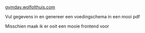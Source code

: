 [gymday.wolfolthuis.com](https://gymday.wolfolthuis.com/)

Vul gegevens in en genereer een voedingschema in een mooi pdf

Misschien maak ik er ooit een mooie frontend voor
